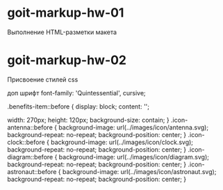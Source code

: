 # goit-markup-hw-01

Выполнение HTML-разметки макета

# goit-markup-hw-02

Присвоение стилей css

доп шрифт
font-family: 'Quintessential', cursive;

.benefits-item::before {
display: block;
content: '';

width: 270px;
height: 120px;
background-size: contain;
}
.icon-antennа::before {
background-image: url(../images/icon/antenna.svg);
background-repeat: no-repeat;
background-position: center;
}
.icon-clock::before {
background-image: url(../images/icon/clock.svg);
background-repeat: no-repeat;
background-position: center;
}
.icon-diagram::before {
background-image: url(../images/icon/diagram.svg);
background-repeat: no-repeat;
background-position: center;
}
.icon-astronaut::before {
background-image: url(../images/icon/astronaut.svg);
background-repeat: no-repeat;
background-position: center;
}
